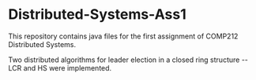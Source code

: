 # Distributed-Systems-Ass1

This repository contains java files for the first assignment of COMP212 Distributed Systems.

Two distributed algorithms for leader election in a closed ring structure -- LCR and HS  were implemented.
